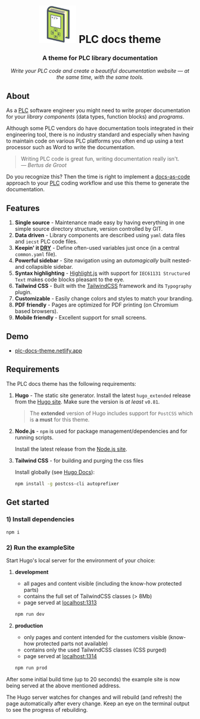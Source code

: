 <h1 align="center">
  <img alt="PLC docs theme" src="static/logo.svg" height="100">
  PLC docs theme
</h1>

<h3 align="center">
  A theme for PLC library documentation
</h3>

<p align="center"><em>
  Write your PLC code and create a beautiful documentation website — at the same time, with the same tools.
</em></p>

## About

As a [PLC](https://en.wikipedia.org/wiki/Programmable_logic_controller) software engineer you might need to write proper documentation for your *library components* (data types, function blocks) and *programs*.

Although some PLC vendors do have documentation tools integrated in their engineering tool, there is no industry standard and especially when having to maintain code on various PLC platforms you often end up using a text processor such as Word to write the documentation.

> Writing PLC code is great fun, writing documentation really isn't.<br>
> — <cite>Bertus de Groot</cite>

Do you recognize this? Then the time is right to implement a <a href="https://www.writethedocs.org/guide/docs-as-code">docs-as-code</a> approach to your [PLC](https://en.wikipedia.org/wiki/Programmable_logic_controller)
coding workflow and use this theme to generate the documentation.

## Features

1. **Single source** - Maintenance made easy by having everything in one simple source directory structure, version controlled by GIT.
1. **Data driven** - Library components are described using `yaml` data files and `iecst` PLC code files.
1. **Keepin' it [DRY](https://en.wikipedia.org/wiki/Don%27t_repeat_yourself)** - Define often-used variables just once (in a central `common.yaml` file).
1. **Powerful sidebar** - Site navigation using an *automagically* built nested- and collapsible sidebar.
1. **Syntax highlighting** - [Highlight.js](https://highlightjs.org/static/demo/) with support for `IEC61131 Structured Text` makes code blocks pleasant to the eye.
1. **Tailwind CSS** - Built with the [TailwindCSS](https://tailwindcss.com/) framework and its `Typography` plugin.
1. **Customizable** - Easily change colors and styles to match your branding.
1. **PDF friendly** - Pages are optimized for PDF printing (on Chromium based browsers).
1. **Mobile friendly** - Excellent support for small screens.

## Demo

- [plc-docs-theme.netlify.app](https://plc-docs-theme.netlify.app/)

## Requirements

The PLC docs theme has the following requirements:

1. **Hugo** - The static site generator.
    Install the latest `hugo_extended` release from the [Hugo site](https://github.com/gohugoio/hugo/releases). Make sure the version is *at least* `v0.81`.

    > The **extended** version of Hugo includes support for `PostCSS` which is **a must** for this theme.

1. **Node.js** - `npm` is used for package management/dependencies and for running scripts.

    Install the latest release from the [Node.js site](https://nodejs.org/en/download/).

1. **Tailwind CSS** - for building and purging the css files

    Install globally (see [Hugo Docs](https://gohugo.io/hugo-pipes/postcss/)):

    ```sh
    npm install -g postcss-cli autoprefixer
    ```

## Get started

### 1) Install dependencies

```sh
npm i
```

### 2) Run the exampleSite

Start Hugo's local server for the environment of your choice:

1. **development**

    - all pages and content visible (including the know-how protected parts)
    - contains the full set of TailwindCSS classes (> 8Mb)
    - page served at <localhost:1313>

    ```sh
    npm run dev
    ```

1. **production**

    - only pages and content intended for the customers visible (know-how protected parts not available)
    - contains only the used TailwindCSS classes (CSS purged)
    - page served at <localhost:1314>

    ```sh
    npm run prod
    ```

After some initial build time (up to 20 seconds) the example site is now being served at the above mentioned address.

The Hugo server watches for changes and will rebuild (and refresh) the page automatically after every change. Keep an eye on the terminal output to see the progress of rebuilding.
